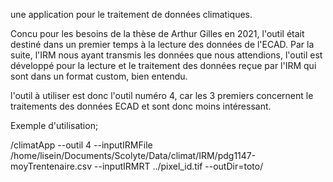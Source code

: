 une application pour le traitement de données climatiques.

Concu pour les besoins de la thèse de Arthur Gilles en 2021, l'outil était destiné dans un premier temps à la lecture des données de l'ECAD.
Par la suite, l'IRM nous ayant transmis les données que nous attendions, l'outil est développé pour la lecture et le traitement des données reçue par l'IRM qui sont dans un format custom, bien entendu.

l'outil à utiliser est donc l'outil numéro 4, car les 3 premiers concernent le traitements des données ECAD et sont donc moins intéressant.

Exemple d'utilisation;

/climatApp --outil 4 --inputIRMFile /home/lisein/Documents/Scolyte/Data/climat/IRM/pdg1147-moyTrentenaire.csv --inputIRMRT ../pixel_id.tif --outDir=toto/

